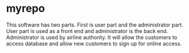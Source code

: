 # myrepo
This software has two parts. First is user part and the  administrator part. User part is used as a front end and  administrator is the back end. Administrator is used by airline  authority. It will allow the customers to access database and allow  new customers to sign up for online access.   
